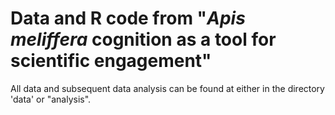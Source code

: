 # Data and R code from "_Apis meliffera_ cognition as a tool for scientific engagement"

All data and subsequent data analysis can be found at either in the directory 'data' or "analysis". 
